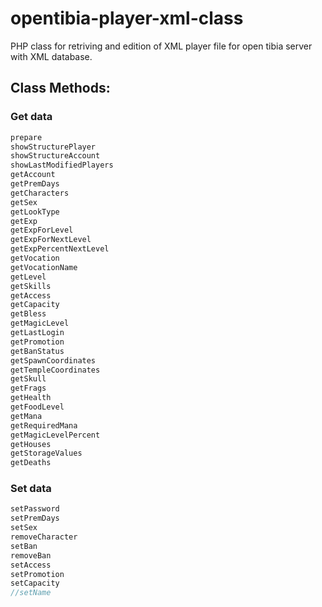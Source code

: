 # opentibia-player-xml-class
PHP class for retriving and edition of XML player file for open tibia server with XML database.

## Class Methods:

### Get data

```php
prepare
showStructurePlayer
showStructureAccount
showLastModifiedPlayers
getAccount
getPremDays
getCharacters
getSex
getLookType
getExp
getExpForLevel
getExpForNextLevel
getExpPercentNextLevel
getVocation
getVocationName
getLevel
getSkills
getAccess
getCapacity
getBless
getMagicLevel
getLastLogin
getPromotion
getBanStatus
getSpawnCoordinates
getTempleCoordinates
getSkull
getFrags
getHealth
getFoodLevel
getMana
getRequiredMana
getMagicLevelPercent
getHouses
getStorageValues
getDeaths

```

### Set data

```php
setPassword
setPremDays
setSex
removeCharacter
setBan
removeBan
setAccess
setPromotion
setCapacity
//setName

```
